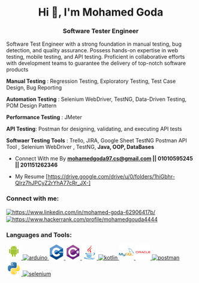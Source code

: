 <h1 align="center">Hi 👋, I'm Mohamed Goda</h1>
<h3 align="center">Software Tester Engineer</h3>


Software Test Engineer with a strong foundation in manual testing, bug detection, and quality assurance. Possess hands-on expertise in web testing, mobile testing, and API testing. Proficient in collaborative efforts with development teams to guarantee the delivery of top-notch software products

  **Manual Testing** : Regression Testing, Exploratory Testing, Test Case Design, Bug Reporting

 **Automation Testing** : Selenium WebDriver, TestNG, Data-Driven Testing, POM Design Pattern 

 **Performance Testing**  : JMeter
 
**API Testing**: Postman for designing, validating, and executing API tests

**Softwaer Testing Tools** : Trello, JIRA, Google Sheet TestNG Postman API Tool , Selenium WebDriver , TestNG,  **Java, OOP, DataBases**

- Connect With me By **mohamedgoda97.cs@gmail.com || 01010595245 || 201151262346**

- My Resume [https://drive.google.com/drive/u/0/folders/1hiGbhr-Qlrz7hJPCyZ2rYhA77cRr_JX-]

<h3 align="left">Connect with me:</h3>
<p align="left">
<a href="https://linkedin.com/in/https://www.linkedin.com/in/mohamed-goda-62906417b/" target="blank"><img align="center" src="https://raw.githubusercontent.com/rahuldkjain/github-profile-readme-generator/master/src/images/icons/Social/linked-in-alt.svg" alt="https://www.linkedin.com/in/mohamed-goda-62906417b/" height="30" width="40" /></a>
<a href="https://www.hackerrank.com/https://www.hackerrank.com/profile/mohamedgouda4444" target="blank"><img align="center" src="https://raw.githubusercontent.com/rahuldkjain/github-profile-readme-generator/master/src/images/icons/Social/hackerrank.svg" alt="https://www.hackerrank.com/profile/mohamedgouda4444" height="30" width="40" /></a>
</p>

<h3 align="left">Languages and Tools:</h3>
<p align="left"> <a href="https://developer.android.com" target="_blank" rel="noreferrer"> <img src="https://raw.githubusercontent.com/devicons/devicon/master/icons/android/android-original-wordmark.svg" alt="android" width="40" height="40"/> </a> <a href="https://www.arduino.cc/" target="_blank" rel="noreferrer"> <img src="https://cdn.worldvectorlogo.com/logos/arduino-1.svg" alt="arduino" width="40" height="40"/> </a> <a href="https://www.w3schools.com/cpp/" target="_blank" rel="noreferrer"> <img src="https://raw.githubusercontent.com/devicons/devicon/master/icons/cplusplus/cplusplus-original.svg" alt="cplusplus" width="40" height="40"/> </a> <a href="https://www.w3schools.com/cs/" target="_blank" rel="noreferrer"> <img src="https://raw.githubusercontent.com/devicons/devicon/master/icons/csharp/csharp-original.svg" alt="csharp" width="40" height="40"/> </a> <a href="https://www.java.com" target="_blank" rel="noreferrer"> <img src="https://raw.githubusercontent.com/devicons/devicon/master/icons/java/java-original.svg" alt="java" width="40" height="40"/> </a> <a href="https://kotlinlang.org" target="_blank" rel="noreferrer"> <img src="https://www.vectorlogo.zone/logos/kotlinlang/kotlinlang-icon.svg" alt="kotlin" width="40" height="40"/> </a> <a href="https://www.mysql.com/" target="_blank" rel="noreferrer"> <img src="https://raw.githubusercontent.com/devicons/devicon/master/icons/mysql/mysql-original-wordmark.svg" alt="mysql" width="40" height="40"/> </a> <a href="https://www.oracle.com/" target="_blank" rel="noreferrer"> <img src="https://raw.githubusercontent.com/devicons/devicon/master/icons/oracle/oracle-original.svg" alt="oracle" width="40" height="40"/> </a> <a href="https://postman.com" target="_blank" rel="noreferrer"> <img src="https://www.vectorlogo.zone/logos/getpostman/getpostman-icon.svg" alt="postman" width="40" height="40"/> </a> <a href="https://www.python.org" target="_blank" rel="noreferrer"> <img src="https://raw.githubusercontent.com/devicons/devicon/master/icons/python/python-original.svg" alt="python" width="40" height="40"/> </a> <a href="https://www.selenium.dev" target="_blank" rel="noreferrer"> <img src="https://raw.githubusercontent.com/detain/svg-logos/780f25886640cef088af994181646db2f6b1a3f8/svg/selenium-logo.svg" alt="selenium" width="40" height="40"/> </a> </p>
